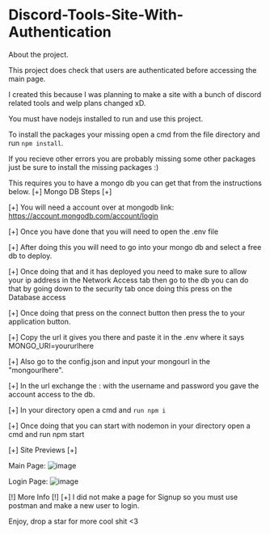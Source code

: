 # Discord-Tools-Site-With-Authentication
About the project.

This project does check that users are authenticated before accessing the main page.

I created this because I was planning to make a site with a bunch of discord related tools and welp plans changed xD.

You must have nodejs installed to run and use this project.

To install the packages your missing open a cmd from the file directory and run `npm install`.

If you recieve other errors you are probably missing some other packages just be sure to install the missing packages :)

This requires you to have a mongo db you can get that from the instructions below.
[+] Mongo DB Steps [+]

[+] You will need a account over at mongodb link: https://account.mongodb.com/account/login

[+] Once you have done that you will need to open the .env file

[+] After doing this you will need to go into your mongo db and select a free db to deploy.

[+] Once doing that and it has deployed you need to make sure to allow your ip address in the Network Access tab then go to the db you can do that by going down to the security tab once doing this press on the Database access

[+] Once doing that press on the connect button then press the to your application button.

[+] Copy the url it gives you there and paste it in the .env where it says MONGO_URI=yoururlhere

[+] Also go to the config.json and input your mongourl in the "mongourlhere".

[+] In the url exchange the <username>:<password> with the username and password you gave the account access to the db.

[+] In your directory open a cmd and `run npm i`

[+] Once doing that you can start with nodemon in your directory open a cmd and run npm start


[+] Site Previews [+] 

Main Page: 
![image](https://user-images.githubusercontent.com/98126132/187658826-d4e168ff-c1a1-4dbd-ab0c-6242d6b00004.png)

Login Page: 
![image](https://user-images.githubusercontent.com/98126132/187658768-2e803f16-3a88-45ca-990f-415e4f57af63.png)

[!] More Info [!]
[+] I did not make a page for Signup so you must use postman and make a new user to login.

Enjoy, drop a star for more cool shit <3






